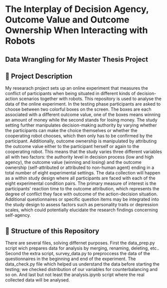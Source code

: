 # The Interplay of Decision Agency, Outcome Value and Outcome Ownership When Interacting with Robots
## Data Wrangling for My Master Thesis Project

## 🌈 Project Description
My researach project sets up an online experiment that measures the conflict of participants when being situated in different kinds of decision-action scenarios together with robots. This repository is used to analyse the data of the online experiment. In the testing phase participants are asked to choose between two colorful boxes on the screen. The boxes are each associated with a different outcome value, one of the boxes means winning an amount of money while the second stands for losing money. The study setting further manipulates decision-making authority by varying whether the participants can make the choice themselves or whether the cooperating robot chooses, which then only has to be confirmed by the participant. 
Additionally, outcome ownership is manipulated by attributing the outcome value either to the participant herself or again to the cooperating robot. 
This means that the study varies three different variables all with two factors: the authority level in decision process (low and high agency), the outcome value (winning and losing) and the outcome ownership (self-attributed or attributed to non-human agent) ending in a total number of eight experimental settings. The data collection will happen as a within study design where all participants are faced with each of the eight experimental condition pairs.
The primary measure of interest is the participants' reaction time to the outcome attribution, which represents the degree of conflict they face with outcome of the action-decision situation. Additional questionnaires or specific question items may be integrated into the study design to assess factors such as personality traits or depression scales, which could potentially elucidate the research findings concerning self-agency.

## 🧬 Structure of this Repository
There are several files, solving differnet purposes. First the data_prep.py script wich prepares data for analysis by merging, renaming, deleting, etc.. Second the extra script, survey_data.py to preproccess the data of the questionnaires in the beginning and end of the experiment. The data_check.py file which helped us understand the data before starting the testing; we checked distribution of our variables for counterbalancing and so on. And last but not least the analysis.ipynb script where the real collected data will be analysed.
